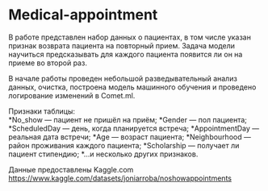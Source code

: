 # Medical-appointment
В работе представлен набор данных о пациентах, в том числе указан признак возврата пациента на повторный прием.
Задача модели научиться предсказывать для каждого пациента появится ли он на приеме во второй раз.

В начале работы проведен небольшой разведывательный анализ данных, очистка, построена модель машинного обучения и проведено логирование изменений в Comet.ml.


Признаки таблицы:  
*No_show — пациент не пришёл на приём;
*Gender — пол пациента;
*ScheduledDay — день, когда планируется встреча;
*AppointmentDay — реальная дата встречи;
*Age — возраст пациента;
*Neighbourhood — район проживания каждого пациента;
*Scholarship — получает ли пациент стипендию;
*…и несколько других признаков.

Данные предоставлены Kaggle.com
https://www.kaggle.com/datasets/joniarroba/noshowappointments
